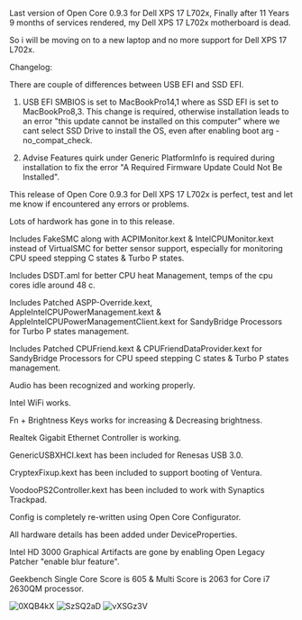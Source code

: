 Last version of Open Core 0.9.3 for Dell XPS 17 L702x, Finally after 11 Years 9 months of services rendered, my Dell XPS 17 L702x motherboard is dead.

So i will be moving on to a new laptop and no more support for Dell XPS 17 L702x.

Changelog:

There are couple of differences between USB EFI and SSD EFI. 

1. USB EFI SMBIOS is set to MacBookPro14,1 where as SSD EFI is set to MacBookPro8,3. This change is required, otherwise installation leads to an error "this update cannot be installed on this computer" where we cant select SSD Drive to install the OS, even after enabling boot arg -no_compat_check.

2. Advise Features quirk under Generic PlatformInfo is required during installation to fix the error "A Required Firmware Update Could Not Be Installed".

This release of Open Core 0.9.3 for Dell XPS 17 L702x is perfect, test and let me know if encountered any errors or problems.

Lots of hardwork has gone in to this release.

Includes FakeSMC along with ACPIMonitor.kext & IntelCPUMonitor.kext instead of VirtualSMC for better sensor support, especially for monitoring CPU speed stepping C states & Turbo P states.

Includes DSDT.aml for better CPU heat Management, temps of the cpu cores idle around 48 c.

Includes Patched ASPP-Override.kext, AppleIntelCPUPowerManagement.kext & AppleIntelCPUPowerManagementClient.kext for SandyBridge Processors for Turbo P states management.

Includes Patched CPUFriend.kext & CPUFriendDataProvider.kext for SandyBridge Processors for CPU speed stepping C states & Turbo P states management.

Audio has been recognized and working properly.

Intel WiFi works.

Fn + Brightness Keys works for increasing & Decreasing brightness.

Realtek Gigabit Ethernet Controller is working.

GenericUSBXHCI.kext has been included for Renesas USB 3.0.

CryptexFixup.kext has been included to support booting of Ventura.

VoodooPS2Controller.kext has been included to work with Synaptics Trackpad.

Config is completely re-written using Open Core Configurator.

All hardware details has been added under DeviceProperties.

Intel HD 3000 Graphical Artifacts are gone by enabling Open Legacy Patcher "enable blur feature".

Geekbench Single Core Score is 605 & Multi Score is 2063 for Core i7 2630QM processor.

![0XQB4kX](https://github.com/maheshkondraju/Dell-XPS-17-L702X-Hackintosh-Open-Core-Bootloader/assets/36487164/ebe6b37e-3e93-4887-9e19-967adfe6d73f)
![SzSQ2aD](https://github.com/maheshkondraju/Dell-XPS-17-L702X-Hackintosh-Open-Core-Bootloader/assets/36487164/d5ab2262-d6f6-42ea-9e84-31a152417ef5)
![vXSGz3V](https://github.com/maheshkondraju/Dell-XPS-17-L702X-Hackintosh-Open-Core-Bootloader/assets/36487164/8952af8e-9ba5-453f-bf8f-bd4f465837eb)


